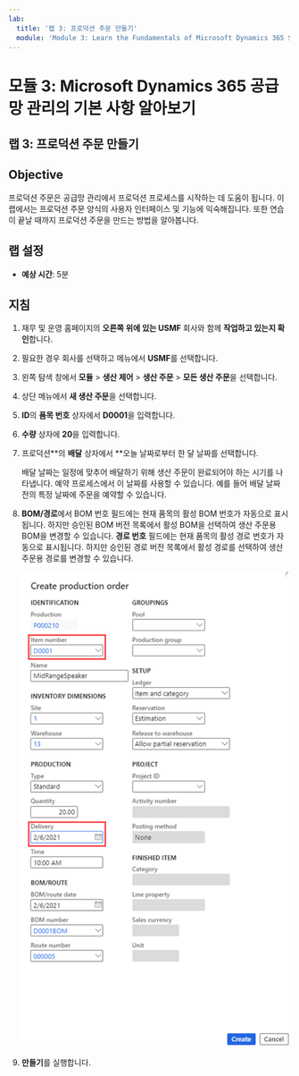 ```yaml
---
lab:
  title: '랩 3: 프로덕션 주문 만들기'
  module: 'Module 3: Learn the Fundamentals of Microsoft Dynamics 365 Supply Chain Management'
---
```


# 모듈 3: Microsoft Dynamics 365 공급망 관리의 기본 사항 알아보기

## 랩 3: 프로덕션 주문 만들기

## Objective

프로덕션 주문은 공급망 관리에서 프로덕션 프로세스를 시작하는 데 도움이 됩니다. 이 랩에서는 프로덕션 주문 양식의 사용자 인터페이스 및 기능에 익숙해집니다. 또한 연습이 끝날 때까지 프로덕션 주문을 만드는 방법을 알아봅니다.

## 랩 설정

   - **예상 시간**: 5분

## 지침

1.  재무 및 운영 홈페이지의 **오른쪽 위에 있는 USMF** 회사와 함께 **작업하고 있는지 확인**합니다.

2.  필요한 경우 회사를 선택하고 메뉴에서 **USMF**를 선택합니다.

3.  왼쪽 탐색 창에서 **모듈** > **생산 제어** > **생산 주문** > **모든 생산 주문**을 선택합니다.

4.  상단 메뉴에서 **새 생산 주문**을 선택합니다.

5.  **ID**의 **품목 번호** 상자에서 **D0001**을 입력합니다.

6.  **수량** 상자에 **20**을 입력합니다.

7.  프로덕션**의 **배달** 상자에서 **오늘 날짜로부터 한 달 날짜를 선택합니다.

    배달 날짜는 일정에 맞추어 배달하기 위해 생산 주문이 완료되어야 하는 시기를 나타냅니다. 예약 프로세스에서 이 날짜를 사용할 수 있습니다. 예를 들어 배달 날짜 전의 특정 날짜에 주문을 예약할 수 있습니다.

8.  **BOM/경로**에서 BOM 번호 필드에는 현재 품목의 활성 BOM 번호가 자동으로 표시됩니다. 하지만 승인된 BOM 버전 목록에서 활성 BOM을 선택하여 생산 주문용 BOM을 변경할 수 있습니다. **경로 번호** 필드에는 현재 품목의 활성 경로 번호가 자동으로 표시됩니다. 하지만 승인된 경로 버전 목록에서 활성 경로를 선택하여 생산 주문용 경로를 변경할 수 있습니다.

    ![프로덕션 주문 만들기 페이지를 보여 주는 스크린샷 항목 번호 및 배달 필드가 강조 표시됩니다.](./media/03-learn-the-fundamentals-of-dynamics-365-supply-chain-management-40.png)

9.  **만들기**를 실행합니다.

